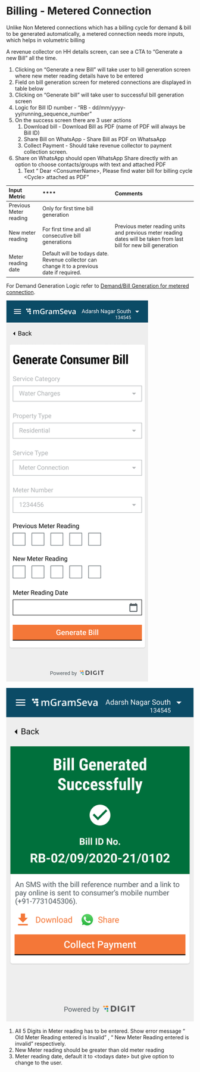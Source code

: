 # Billing - Metered Connection

Unlike Non Metered connections which has a billing cycle for demand & bill to be generated automatically, a metered connection needs more inputs, which helps in volumetric billing

A revenue collector on HH details screen, can see a CTA to “Generate a new Bill” all the time.

1. Clicking on “Generate a new Bill” will take user to bill generation screen where new meter reading details have to be entered
2. Field on bill generation screen for metered connections are displayed in table below
3. Clicking on “Generate bill” will take user to successful bill generation screen
4. Logic for Bill ID number - “RB - dd/mm/yyyy-yy/running\_sequence\_number”
5. On the success screen there are 3 user actions
   1. Download bill - Download Bill as PDF \(name of PDF will always be Bill ID\)
   2. Share Bill on WhatsApp - Share Bill as PDF on WhatsaApp
   3. Collect Payment - Should take revenue collector to payment collection screen.
6. Share on WhatsApp should open WhatsApp Share directly with an option to choose contacts/groups with text and attached PDF
   1. Text “ Dear &lt;ConsumerName&gt;, Please find water bill for billing cycle &lt;Cycle&gt; attached as PDF”

| **Input Metric**  | \*\*\*\* | Comments |
| :--- | :--- | :--- |
| Previous Meter reading | Only for first time bill generation |  |
| New meter reading | For first time and all consecutive bill generations | Previous meter reading units and previous meter reading dates will be taken from last bill for new bill generation |
| Meter reading date | Default will be todays date. Revenue collector can change it to a previous date if required. |  |

For Demand Generation Logic refer to [Demand/Bill Generation for metered connection](demand-bill-generation-for-metered-connection.md).

![Bill Generation screen for Metered connections](../../../.gitbook/assets/image%20%2810%29.png)



![ Bill Generation Successful](../../../.gitbook/assets/image%20%2827%29.png)

1. All 5 Digits in Meter reading has to be entered. Show error message “ Old Meter Reading entered is Invalid” , “ New Meter Reading entered is invalid” respectively.
2. New Meter reading should be greater than old meter reading
3. Meter reading date, default it to &lt;todays date&gt; but give option to change to the user.

